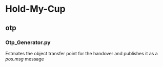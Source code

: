 # Hold-My-Cup

## otp
### Otp_Generator.py
Estmates the object transfer point for the handover and publishes it as a *pos.msg* message
